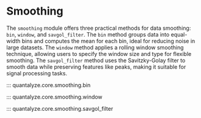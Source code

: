 # Smoothing

The `smoothing` module offers three practical methods for data smoothing: `bin`, `window`, and `savgol_filter`. The `bin` method groups data into equal-width bins and computes the mean for each bin, ideal for reducing noise in large datasets. The `window` method applies a rolling window smoothing technique, allowing users to specify the window size and type for flexible smoothing. The `savgol_filter` method uses the Savitzky-Golay filter to smooth data while preserving features like peaks, making it suitable for signal processing tasks.

::: quantalyze.core.smoothing.bin

::: quantalyze.core.smoothing.window

::: quantalyze.core.smoothing.savgol_filter
